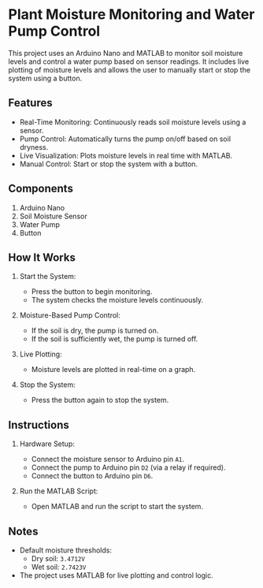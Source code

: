 # Plant Moisture Monitoring and Water Pump Control

This project uses an Arduino Nano and MATLAB to monitor soil moisture levels and control a water pump based on sensor readings. It includes live plotting of moisture levels and allows the user to manually start or stop the system using a button.
## Features
- Real-Time Monitoring: Continuously reads soil moisture levels using a sensor.
- Pump Control: Automatically turns the pump on/off based on soil dryness.
- Live Visualization: Plots moisture levels in real time with MATLAB.
- Manual Control: Start or stop the system with a button.

## Components
1. Arduino Nano
2. Soil Moisture Sensor
3. Water Pump
4. Button

## How It Works
1. Start the System:
   - Press the button to begin monitoring.
   - The system checks the moisture levels continuously.

2. Moisture-Based Pump Control:
   - If the soil is dry, the pump is turned on.
   - If the soil is sufficiently wet, the pump is turned off.

3. Live Plotting:
   - Moisture levels are plotted in real-time on a graph.

4. Stop the System:
   - Press the button again to stop the system.

## Instructions
1. Hardware Setup:
   - Connect the moisture sensor to Arduino pin `A1`.
   - Connect the pump to Arduino pin `D2` (via a relay if required).
   - Connect the button to Arduino pin `D6`.

2. Run the MATLAB Script:
   - Open MATLAB and run the script to start the system.

## Notes
- Default moisture thresholds:
  - Dry soil: `3.4712V`
  - Wet soil: `2.7423V`
- The project uses MATLAB for live plotting and control logic.

